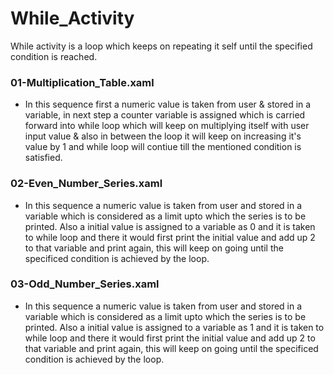 # While_Activity
While activity is a loop which keeps on repeating it self until the specified condition is reached. 

### 01-Multiplication_Table.xaml
- In this sequence first a numeric value is taken from user & stored in a variable, in next step a counter variable is assigned which is carried forward into while loop which will keep on multiplying itself with user input value & also in between the loop it will keep on increasing it's value by 1 and while loop will contiue till the mentioned condition is satisfied.

### 02-Even_Number_Series.xaml
- In this sequence a numeric value is taken from user and stored in a variable which is considered as a limit upto which the series is to be printed. Also a initial value is assigned to a variable as 0 and it is taken to while loop and there it would first print the initial value and add up 2 to that variable and print again, this will keep on going until the specificed condition is achieved by the loop.

### 03-Odd_Number_Series.xaml
- In this sequence a numeric value is taken from user and stored in a variable which is considered as a limit upto which the series is to be printed. Also a initial value is assigned to a variable as 1 and it is taken to while loop and there it would first print the initial value and add up 2 to that variable and print again, this will keep on going until the specificed condition is achieved by the loop.